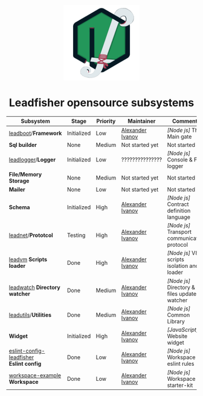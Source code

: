<p align="center">
<img src="/profile/logo.png" height="200px" />
</p>

<h1 align="center"> Leadfisher opensource subsystems </h1>

| Subsystem                                                      | Stage       | Priority | Maintainer                     | Comments                                      |
| -------------------------------------------------------------- | ----------- | -------- | ------------------------------ | --------------------------------------------- |
| [leadboot][leadboot:git]/**Framework**                         | Initialized | Low      | [Alexander Ivanov][sashapop10] | _[Node js]_ The Main gate                     |
| **Sql builder**                                                | None        | Medium   | Not started yet                | Not started yet                               |
| [leadlogger][leadlogger:git]/**Logger**                        | Initialized | Low      | ???????????????                | _[Node js]_ Console & File logger             |
| **File/Memory Storage**                                        | None        | Medium   | Not started yet                | Not started yet                               |
| **Mailer**                                                     | None        | Low      | Not started yet                | Not started yet                               |
| **Schema**                                                     | Initialized | High     | [Alexander Ivanov][sashapop10] | _[Node js]_ Contract definition language      |
| [leadnet][leadnet:git]/**Prototcol**                           | Testing     | High     | [Alexander Ivanov][sashapop10] | _[Node js]_ Transport communication protocol  |
| [leadvm][leadvm:git] **Scripts loader**                        | Done        | High     | [Alexander Ivanov][sashapop10] | _[Node js]_ V8 scripts isolation and loader   |
| [leadwatch][leadwatch:git] **Directory watcher**               | Done        | Medium   | [Alexander Ivanov][sashapop10] | _[Node js]_ Directory & files updates watcher |
| [leadutils][leadutils:git]/**Utilities**                       | Done        | Medium   | [Alexander Ivanov][sashapop10] | _[Node js]_ Common Library                    |
| **Widget**                                                     | Initialized | High     | [Alexander Ivanov][sashapop10] | _[JavaScript]_ Website widget                 |
| [eslint-config-leadfisher][eslint:git] <br/> **Eslint config** | Done        | Low      | [Alexander Ivanov][sashapop10] | _[Node js]_ Workspace eslint rules            |
| [workspace-example][workspace:git] **Workspace**               | Done        | Low      | [Alexander Ivanov][sashapop10] | _[Node js]_ Workspace starter-kit             |

[sashapop10]: https://github.com/sashapop10

<!-- [maksim]: https://github.com/RedMoth-svg -->

<!-- [widget:git]: https://github.com/LeadFisherSolutions/widget -->
<!-- [leadschema:git]: https://github.com/LeadFisherSolutions/leadschema -->

[leadvm:git]: https://github.com/LeadFisherSolutions/leadvm
[leadnet:git]: https://github.com/LeadFisherSolutions/leadnet
[leadboot:git]: https://github.com/LeadFisherSolutions/leadboot
[leadwatch:git]: https://github.com/LeadFisherSolutions/leadwatch
[leadutils:git]: https://github.com/LeadFisherSolutions/leadutils
[leadlogger:git]: https://github.com/LeadFisherSolutions/leadlogger
[workspace:git]: https://github.com/LeadFisherSolutions/workspace-example
[eslint:git]: https://github.com/LeadFisherSolutions/eslint-config-leadfisher
